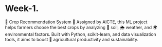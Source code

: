 # Week-1.
🌾 Crop Recommendation System 🌱 Assigned by AICTE, this ML project helps farmers choose the best crops by analyzing 🧪 soil, 🌦️ weather, and 🌍 environmental factors. Built with Python, scikit-learn, and data visualization tools, it aims to boost 🌱 agricultural productivity and sustainability.
